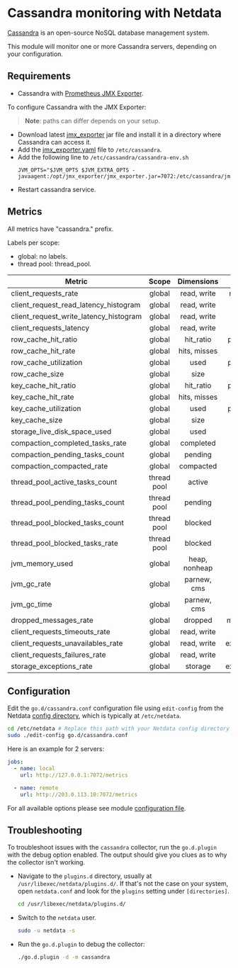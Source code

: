 <!--
title: "Cassandra monitoring with Netdata"
description: "Monitor the health and performance of Cassandra database servers with zero configuration, per-second metric granularity, and interactive visualizations."
custom_edit_url: https://github.com/netdata/go.d.plugin/edit/master/modules/cassandra/README.md
sidebar_label: "Cassandra"
-->

# Cassandra monitoring with Netdata

[Cassandra](https://cassandra.apache.org/_/index.html) is an open-source NoSQL database management system.

This module will monitor one or more Cassandra servers, depending on your configuration.

## Requirements

- Cassandra with [Prometheus JMX Exporter](https://github.com/prometheus/jmx_exporter).

To configure Cassandra with the JMX Exporter:

> **Note**: paths can differ depends on your setup.

- Download latest [jmx_exporter](https://repo1.maven.org/maven2/io/prometheus/jmx/jmx_prometheus_javaagent/) jar file
  and install it in a directory where Cassandra can access it.
- Add
  the [jmx_exporter.yaml](https://raw.githubusercontent.com/netdata/go.d.plugin/master/modules/cassandra/jmx_exporter.yaml)
  file to `/etc/cassandra`.
- Add the following line to `/etc/cassandra/cassandra-env.sh`
  ```
  JVM_OPTS="$JVM_OPTS $JVM_EXTRA_OPTS -javaagent:/opt/jmx_exporter/jmx_exporter.jar=7072:/etc/cassandra/jmx_exporter.yaml
  ```
- Restart cassandra service.

## Metrics

All metrics have "cassandra." prefix.

Labels per scope:

- global: no labels.
- thread pool: thread_pool.

| Metric                                 |    Scope    |  Dimensions   |    Units     |
|----------------------------------------|:-----------:|:-------------:|:------------:|
| client_requests_rate                   |   global    |  read, write  |  requests/s  |
| client_request_read_latency_histogram  |   global    |  read, write  |   seconds    |
| client_request_write_latency_histogram |   global    |  read, write  |   seconds    |
| client_requests_latency                |   global    |  read, write  |   seconds    |
| row_cache_hit_ratio                    |   global    |   hit_ratio   |  percentage  |
| row_cache_hit_rate                     |   global    | hits, misses  |   events/s   |
| row_cache_utilization                  |   global    |     used      |  percentage  |
| row_cache_size                         |   global    |     size      |    bytes     |
| key_cache_hit_ratio                    |   global    |   hit_ratio   |  percentage  |
| key_cache_hit_rate                     |   global    | hits, misses  |   events/s   |
| key_cache_utilization                  |   global    |     used      |  percentage  |
| key_cache_size                         |   global    |     size      |    bytes     |
| storage_live_disk_space_used           |   global    |     used      |    bytes     |
| compaction_completed_tasks_rate        |   global    |   completed   |   tasks/s    |
| compaction_pending_tasks_count         |   global    |    pending    |    tasks     |
| compaction_compacted_rate              |   global    |   compacted   |   bytes/s    |
| thread_pool_active_tasks_count         | thread pool |    active     |    tasks     |
| thread_pool_pending_tasks_count        | thread pool |    pending    |    tasks     |
| thread_pool_blocked_tasks_count        | thread pool |    blocked    |    tasks     |
| thread_pool_blocked_tasks_rate         | thread pool |    blocked    |   tasks/s    |
| jvm_memory_used                        |   global    | heap, nonheap |    bytes     |
| jvm_gc_rate                            |   global    |  parnew, cms  |     gc/s     |
| jvm_gc_time                            |   global    |  parnew, cms  |   seconds    |
| dropped_messages_rate                  |   global    |    dropped    |  messages/s  |
| client_requests_timeouts_rate          |   global    |  read, write  |  timeout/s   |
| client_requests_unavailables_rate      |   global    |  read, write  | exceptions/s |
| client_requests_failures_rate          |   global    |  read, write  |  failures/s  |
| storage_exceptions_rate                |   global    |    storage    | exceptions/s |

## Configuration

Edit the `go.d/cassandra.conf` configuration file using `edit-config` from the
Netdata [config directory](https://learn.netdata.cloud/docs/configure/nodes), which is typically at `/etc/netdata`.

```bash
cd /etc/netdata # Replace this path with your Netdata config directory
sudo ./edit-config go.d/cassandra.conf
```

Here is an example for 2 servers:

```yaml
jobs:
  - name: local
    url: http://127.0.0.1:7072/metrics

  - name: remote
    url: http://203.0.113.10:7072/metrics
```

For all available options please see
module [configuration file](https://github.com/netdata/go.d.plugin/blob/master/config/go.d/cassandra.conf).

## Troubleshooting

To troubleshoot issues with the `cassandra` collector, run the `go.d.plugin` with the debug option enabled. The output
should give you clues as to why the collector isn't working.

- Navigate to the `plugins.d` directory, usually at `/usr/libexec/netdata/plugins.d/`. If that's not the case on
  your system, open `netdata.conf` and look for the `plugins` setting under `[directories]`.

  ```bash
  cd /usr/libexec/netdata/plugins.d/
  ```

- Switch to the `netdata` user.

  ```bash
  sudo -u netdata -s
  ```

- Run the `go.d.plugin` to debug the collector:

  ```bash
  ./go.d.plugin -d -m cassandra
  ```
